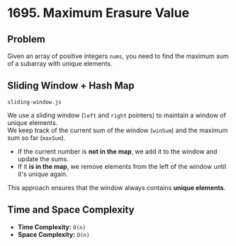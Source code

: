 # 1695. Maximum Erasure Value

## Problem
Given an array of positive integers `nums`, you need to find the maximum sum of a subarray with unique elements.

## Sliding Window + Hash Map
`sliding-window.js`

We use a sliding window (`left` and `right` pointers) to maintain a window of unique elements.  
We keep track of the current sum of the window (`winSum`) and the maximum sum so far (`maxSum`).

- If the current number is **not in the map**, we add it to the window and update the sums.
- If it **is in the map**, we remove elements from the left of the window until it's unique again.

This approach ensures that the window always contains **unique elements**.

## Time and Space Complexity
- **Time Complexity:** `O(n)`  
- **Space Complexity:** `O(n)`
